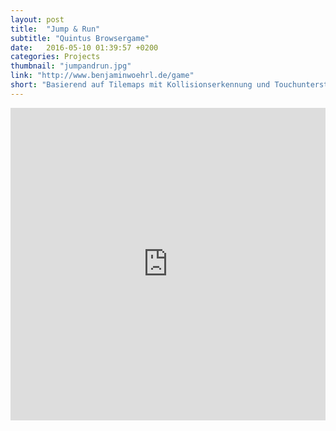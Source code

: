 ```yaml
---
layout: post
title:  "Jump & Run"
subtitle: "Quintus Browsergame"
date:   2016-05-10 01:39:57 +0200
categories: Projects
thumbnail: "jumpandrun.jpg"
link: "http://www.benjaminwoehrl.de/game"
short: "Basierend auf Tilemaps mit Kollisionserkennung und Touchunterstützung."
---
```


<iframe src="http://www.benjaminwoehrl.de/game" name="benjaminwoehrl-game" width="100%" height="500" frameborder="0">
	Ihr Browser kann leider keine eingebetteten Frames anzeigen:
	Sie können die eingebettete Seite über den folgenden Verweis
	aufrufen: <a href="http://www.benjaminwoehrl.de/game">GAME</a>&nbsp;
	&nbsp;
</iframe>
